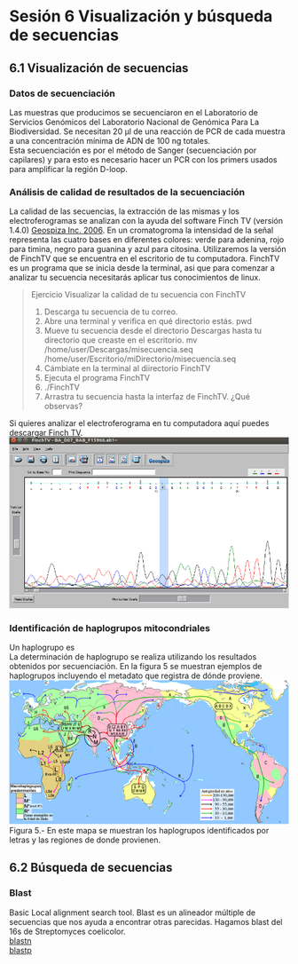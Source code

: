 # Sesión 6 Visualización y búsqueda de secuencias  

## 6.1 Visualización de secuencias  
### Datos de secuenciación  
Las muestras que producimos se secuenciaron en el Laboratorio de Servicios Genómicos del Laboratorio Nacional de Genómica Para La Biodiversidad. Se necesitan 20 µl de una reacción de PCR de cada muestra a una concentración mínima de ADN de 100 ng  totales.   
Esta secuenciación es por el método de Sanger (secuenciación por capilares) y para esto es necesario hacer un PCR con los primers usados para amplificar la región D-loop.  

### Análisis de calidad de resultados de la secuenciación   

La calidad de las secuencias, la extracción de las mismas y los electroferogramas se analizan con la ayuda del software Finch TV (versión 1.4.0) [Geospiza Inc. 2006](http://informatics.perkinelmer.com/Support/SupportNews/details/?SupportNews=124). En un cromatogroma la intensidad de la señal representa las cuatro bases en diferentes colores: verde para adenina, rojo para timina, negro para guanina y azul para citosina. Utilizaremos la versión de FinchTV que se encuentra en el escritorio de tu computadora. FinchTV es un programa que se inicia desde la terminal, asi que para comenzar a analizar tu secuencia necesitarás aplicar tus conocimientos de linux.  
  
    
>Ejercicio Visualizar la calidad de tu secuencia con FinchTV  
> 1. Descarga tu secuencia de tu correo.  
> 2. Abre una terminal y verifica en qué directorio estás.
> pwd  
> 3. Mueve tu secuencia desde el directorio Descargas hasta tu directorio que creaste en el escritorio. 
>   mv /home/user/Descargas/misecuencia.seq /home/user/Escritorio/miDirectorio/misecuencia.seq  
> 4. Cámbiate en la terminal al diirectorio FinchTV    
> 5. Ejecuta el programa FinchTV  
> 6. ./FinchTV  
> 7. Arrastra tu secuencia hasta la interfaz de FinchTV. ¿Qué observas?  

Si quieres analizar el electroferograma en tu computadora aquí puedes [descargar Finch TV](https://slackware.pkgs.org/14.1/slackonly-x86_64/finchtv-1.3.1-i386-1_slack.txz.html).  
![FinchTV](Finchtv.png)   

### Identificación de haplogrupos mitocondriales   
Un haplogrupo es  
La determinación de haplogrupo se realiza utilizando los resultados obtenidos por secuenciación. En la figura 5 se muestran ejemplos de haplogrupos incluyendo el metadato que registra de dónde proviene.  
![Figura5](Figura5.png)   
Figura 5.- En este mapa se muestran los haplogrupos identificados por letras y las regiones de donde provienen.  

## 6.2 Búsqueda de secuencias  
### Blast  
Basic Local alignment search tool. Blast es un alineador múltiple de secuencias que nos ayuda a encontrar otras parecidas. Hagamos blast del 16s de Streptomyces coelicolor.  
[blastn](https://blast.ncbi.nlm.nih.gov/Blast.cgi?PAGE_TYPE=BlastSearch)  
[blastp](https://blast.ncbi.nlm.nih.gov/Blast.cgi?PAGE=Proteins)  
